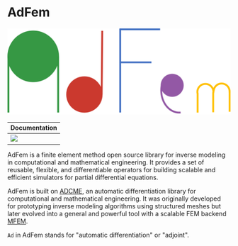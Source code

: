 # AdFem


![](./docs/src/assets/logo.png)



| Documentation                                                |
| ------------------------------------------------------------ |
| [![](https://img.shields.io/badge/docs-dev-blue.svg)](https://kailaix.github.io/PoreFlow.jl/dev/) |

AdFem is a finite element method open source library for inverse modeling in computational and mathematical engineering. It provides a set of reusable, flexible, and differentiable operators for building scalable and efficient simulators for partial differential equations. 

AdFem is built on [ADCME](https://github.com/kailaix/ADCME.jl), an automatic differentiation library for computational and mathematical engineering. It was originally developed for prototyping inverse modeling algorithms using structured meshes but later evolved into a general and powerful tool with a scalable FEM backend [MFEM](https://mfem.org/). 

`Ad` in AdFem stands for "automatic differentiation" or "adjoint". 